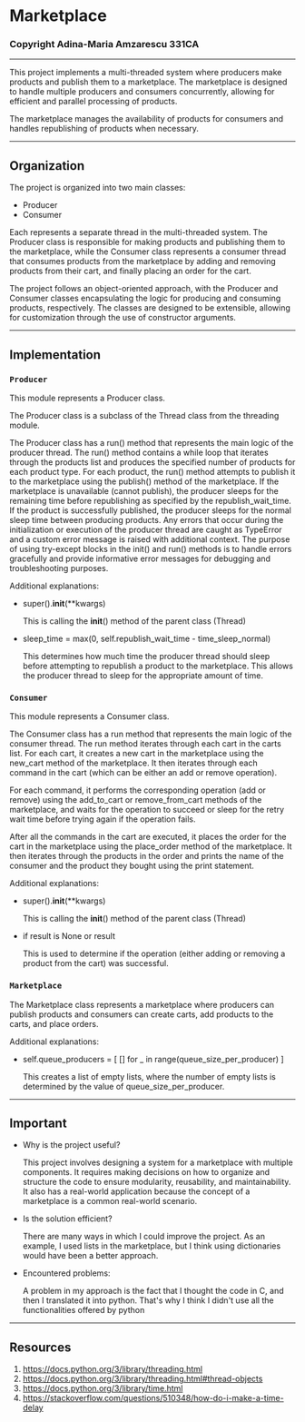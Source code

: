# Marketplace
### Copyright Adina-Maria Amzarescu 331CA

____________________________________________________________________________________

This project implements a multi-threaded system where producers make 
products and publish them to a marketplace. The marketplace is designed 
to handle multiple producers and consumers concurrently, allowing for 
efficient and parallel processing of products.

The marketplace manages the availability of products for consumers and handles 
republishing of products when necessary. 

____________________________________________________________________________________


## Organization

The project is organized into two main classes: 

* Producer
* Consumer

Each represents a separate thread in the multi-threaded system. 
The Producer class is responsible for making products and publishing them 
to the marketplace, while the Consumer class represents a consumer thread 
that consumes products from the marketplace by adding and removing products 
from their cart, and finally placing an order for the cart.

The project follows an object-oriented approach, with the Producer and Consumer 
classes encapsulating the logic for producing and consuming products, respectively. 
The classes are designed to be extensible, allowing for customization through the 
use of constructor arguments.

____________________________________________________________________________________

## Implementation

### `Producer`

This module represents a Producer class.

The Producer class is a subclass of the Thread class from the threading module.

The Producer class has a run() method that represents the main logic of the 
producer thread. The run() method contains a while loop that iterates through the 
products list and produces the specified number of products for each product type.
For each product, the run() method attempts to publish it to the marketplace using 
the publish() method of the marketplace.
If the marketplace is unavailable (cannot publish), the producer sleeps for the 
remaining time before republishing as specified by the republish_wait_time.
If the product is successfully published, the producer sleeps for the normal 
sleep time between producing products.
Any errors that occur during the initialization or execution of the producer 
thread are caught as TypeError and a custom error message is raised with 
additional context.
The purpose of using try-except blocks in the init() and run() methods is 
to handle errors gracefully and provide informative error messages for 
debugging and troubleshooting purposes.

Additional explanations:

* super().__init__(**kwargs)

    This is calling the __init__() method of the parent class (Thread)

* sleep_time = max(0, self.republish_wait_time - time_sleep_normal)

    This determines how much time the producer thread should sleep before 
    attempting to republish a product to the marketplace. 
    This allows the producer thread to sleep for the appropriate amount 
    of time.

### `Consumer`

This module represents a Consumer class.

The Consumer class has a run method that represents the main logic of the 
consumer thread.
The run method iterates through each cart in the carts list.
For each cart, it creates a new cart in the marketplace using the new_cart 
method of the marketplace.
It then iterates through each command in the cart (which can be either an 
add or remove operation).

For each command, it performs the corresponding operation (add or remove) 
using the add_to_cart or remove_from_cart methods of the marketplace, and 
waits for the operation to succeed or sleep for the retry wait time before 
trying again if the operation fails.

After all the commands in the cart are executed, it places the order for 
the cart in the marketplace using the place_order method of the marketplace.
It then iterates through the products in the order and prints the name of 
the consumer and the product they bought using the print statement.

Additional explanations:

* super().__init__(**kwargs)

    This is calling the __init__() method of the parent class (Thread)

* if result is None or result

    This is used to determine if the operation (either adding or 
    removing a product from the cart) was successful.

### `Marketplace`

The Marketplace class represents a marketplace where producers can 
publish products and consumers can create carts, add products to the 
carts, and place orders.

Additional explanations:

* self.queue_producers = [ [] for _ in range(queue_size_per_producer) ]

    This creates a list of empty lists, where the number of empty 
    lists is determined by the value of queue_size_per_producer.


____________________________________________________________________________________

## Important

* Why is the project useful?

    This project involves designing a system for a marketplace with multiple 
    components. It requires making decisions on how to organize and structure 
    the code to ensure modularity, reusability, and maintainability. It also 
    has a real-world application because the concept of a marketplace 
    is a common real-world scenario.

* Is the solution efficient?

    There are many ways in which I could improve the project. 
    As an example, I used lists in the marketplace, but I think using 
    dictionaries would have been a better approach.

* Encountered problems:

    A problem in my approach is the fact that I thought the code 
    in C, and then I translated it into python. That's why I think 
    I didn't use all the functionalities offered by python

____________________________________________________________________________________

## Resources

1. https://docs.python.org/3/library/threading.html
2. https://docs.python.org/3/library/threading.html#thread-objects
3. https://docs.python.org/3/library/time.html
4. https://stackoverflow.com/questions/510348/how-do-i-make-a-time-delay
